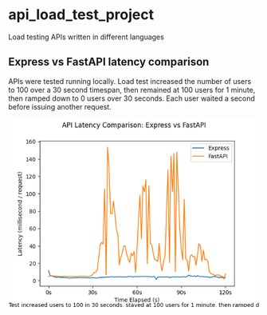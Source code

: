 # api_load_test_project
Load testing APIs written in different languages


## Express vs FastAPI latency comparison
APIs were tested running locally. Load test increased the number of users to 100 over a 30 second timespan, then remained at 100 users for 1 minute, then ramped down to 0 users over 30 seconds. Each user waited a second before issuing another request. 

![latency_timeseries_comparison](timeseries_etl/load_test_comparison_timeseries.png)
